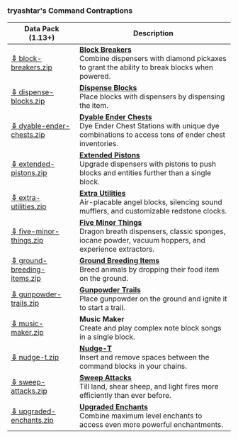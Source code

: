 ### tryashtar's Command Contraptions
Data Pack (1.13+)|Description
---|---
[**⇩** block-breakers.zip](https://minhaskamal.github.io/DownGit/#/home?url=https://github.com/tryashtar/minecraft-stuff/tree/master/contraptions/block-breakers)|[**Block Breakers**](https://www.youtube.com/watch?v=aMwxQ2qsNwY)<br/>Combine dispensers with diamond pickaxes to grant the ability to break blocks when powered.
[**⇩** dispense-blocks.zip](https://minhaskamal.github.io/DownGit/#/home?url=https://github.com/tryashtar/minecraft-stuff/tree/master/contraptions/dispense-blocks)|[**Dispense Blocks**](https://www.youtube.com/watch?v=po3BGH5M3f4)<br/>Place blocks with dispensers by dispensing the item.
[**⇩** dyable-ender-chests.zip](https://minhaskamal.github.io/DownGit/#/home?url=https://github.com/tryashtar/minecraft-stuff/tree/master/contraptions/dyable-ender-chests)|[**Dyable Ender Chests**](https://www.youtube.com/watch?v=vdLghOxYSEM)<br/>Dye Ender Chest Stations with unique dye combinations to access tons of ender chest inventories.
[**⇩** extended-pistons.zip](https://minhaskamal.github.io/DownGit/#/home?url=https://github.com/tryashtar/minecraft-stuff/tree/master/contraptions/extended-pistons)|[**Extended Pistons**](https://www.youtube.com/watch?v=hvgzWbBUWmU)<br/>Upgrade dispensers with pistons to push blocks and entities further than a single block.
[**⇩** extra-utilities.zip](https://minhaskamal.github.io/DownGit/#/home?url=https://github.com/tryashtar/minecraft-stuff/tree/master/contraptions/extra-utilities)|[**Extra Utilities**](https://www.youtube.com/watch?v=R1NsE792A4k)<br/>Air-placable angel blocks, silencing sound mufflers, and customizable redstone clocks.
[**⇩** five-minor-things.zip](https://minhaskamal.github.io/DownGit/#/home?url=https://github.com/tryashtar/minecraft-stuff/tree/master/contraptions/five-minor-things)|[**Five Minor Things**](https://www.youtube.com/watch?v=MQ-FjxqWa2E)<br/>Dragon breath dispensers, classic sponges, iocane powder, vacuum hoppers, and experience extractors.
[**⇩** ground-breeding-items.zip](https://minhaskamal.github.io/DownGit/#/home?url=https://github.com/tryashtar/minecraft-stuff/tree/master/contraptions/ground-breeding-items)|[**Ground Breeding Items**](https://gfycat.com/BoldBeautifulBittern)<br/>Breed animals by dropping their food item on the ground.
[**⇩** gunpowder-trails.zip](https://minhaskamal.github.io/DownGit/#/home?url=https://github.com/tryashtar/minecraft-stuff/tree/master/contraptions/gunpowder-trails)|[**Gunpowder Trails**](https://www.youtube.com/watch?v=KFxeGuDf3LY)<br/>Place gunpowder on the ground and ignite it to start a trail.
[**⇩** music-maker.zip](https://minhaskamal.github.io/DownGit/#/home?url=https://github.com/tryashtar/minecraft-stuff/tree/master/contraptions/music-maker)|**Music Maker**<br/>Create and play complex note block songs in a single block.
[**⇩** nudge-t.zip](https://minhaskamal.github.io/DownGit/#/home?url=https://github.com/tryashtar/minecraft-stuff/tree/master/contraptions/nudge-t)|[**Nudge-T**](https://www.youtube.com/watch?v=neXPo2XKif0)<br/>Insert and remove spaces between the command blocks in your chains.
[**⇩** sweep-attacks.zip](https://minhaskamal.github.io/DownGit/#/home?url=https://github.com/tryashtar/minecraft-stuff/tree/master/contraptions/sweep-attacks)|[**Sweep Attacks**](https://www.youtube.com/watch?v=CswfItvWa_k)<br/>Till land, shear sheep, and light fires more efficiently than ever before.
[**⇩** upgraded-enchants.zip](https://minhaskamal.github.io/DownGit/#/home?url=https://github.com/tryashtar/minecraft-stuff/tree/master/contraptions/upgraded-enchants)|[**Upgraded Enchants**](https://www.youtube.com/watch?v=cFXVcU5Do88)<br/>Combine maximum level enchants to access even more powerful enchantments.
